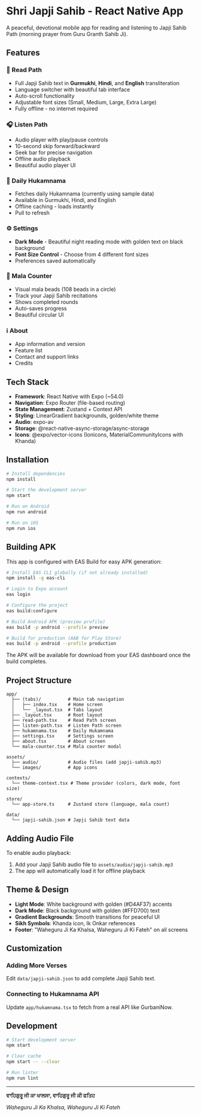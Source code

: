 # Shri Japji Sahib - React Native App

A peaceful, devotional mobile app for reading and listening to Japji Sahib Path (morning prayer from Guru Granth Sahib Ji).

## Features

### 📖 Read Path
- Full Japji Sahib text in **Gurmukhi**, **Hindi**, and **English** transliteration
- Language switcher with beautiful tab interface
- Auto-scroll functionality
- Adjustable font sizes (Small, Medium, Large, Extra Large)
- Fully offline - no internet required

### 🎧 Listen Path
- Audio player with play/pause controls
- 10-second skip forward/backward
- Seek bar for precise navigation
- Offline audio playback
- Beautiful audio player UI

### 🌅 Daily Hukamnama
- Fetches daily Hukamnama (currently using sample data)
- Available in Gurmukhi, Hindi, and English
- Offline caching - loads instantly
- Pull to refresh

### ⚙️ Settings
- **Dark Mode** - Beautiful night reading mode with golden text on black background
- **Font Size Control** - Choose from 4 different font sizes
- Preferences saved automatically

### 📱 Mala Counter
- Visual mala beads (108 beads in a circle)
- Track your Japji Sahib recitations
- Shows completed rounds
- Auto-saves progress
- Beautiful circular UI

### ℹ️ About
- App information and version
- Feature list
- Contact and support links
- Credits

## Tech Stack

- **Framework**: React Native with Expo (~54.0)
- **Navigation**: Expo Router (file-based routing)
- **State Management**: Zustand + Context API
- **Styling**: LinearGradient backgrounds, golden/white theme
- **Audio**: expo-av
- **Storage**: @react-native-async-storage/async-storage
- **Icons**: @expo/vector-icons (Ionicons, MaterialCommunityIcons with Khanda)

## Installation

```bash
# Install dependencies
npm install

# Start the development server
npm start

# Run on Android
npm run android

# Run on iOS  
npm run ios
```

## Building APK

This app is configured with EAS Build for easy APK generation:

```bash
# Install EAS CLI globally (if not already installed)
npm install -g eas-cli

# Login to Expo account
eas login

# Configure the project
eas build:configure

# Build Android APK (preview profile)
eas build -p android --profile preview

# Build for production (AAB for Play Store)
eas build -p android --profile production
```

The APK will be available for download from your EAS dashboard once the build completes.

## Project Structure

```
app/
  ├── (tabs)/          # Main tab navigation
  │   ├── index.tsx    # Home screen
  │   └── _layout.tsx  # Tabs layout
  ├── _layout.tsx      # Root layout
  ├── read-path.tsx    # Read Path screen
  ├── listen-path.tsx  # Listen Path screen
  ├── hukamnama.tsx    # Daily Hukamnama
  ├── settings.tsx     # Settings screen
  ├── about.tsx        # About screen
  └── mala-counter.tsx # Mala counter modal

assets/
  ├── audio/           # Audio files (add japji-sahib.mp3)
  └── images/          # App icons

contexts/
  └── theme-context.tsx # Theme provider (colors, dark mode, font size)

store/
  └── app-store.ts     # Zustand store (language, mala count)

data/
  └── japji-sahib.json # Japji Sahib text data
```

## Adding Audio File

To enable audio playback:

1. Add your Japji Sahib audio file to `assets/audio/japji-sahib.mp3`
2. The app will automatically load it for offline playback

## Theme & Design

- **Light Mode**: White background with golden (#D4AF37) accents
- **Dark Mode**: Black background with golden (#FFD700) text
- **Gradient Backgrounds**: Smooth transitions for peaceful UI
- **Sikh Symbols**: Khanda icon, Ik Onkar references
- **Footer**: "Waheguru Ji Ka Khalsa, Waheguru Ji Ki Fateh" on all screens

## Customization

### Adding More Verses

Edit `data/japji-sahib.json` to add complete Japji Sahib text.

### Connecting to Hukamnama API

Update `app/hukamnama.tsx` to fetch from a real API like GurbaniNow.

## Development

```bash
# Start development server
npm start

# Clear cache
npm start -- --clear

# Run linter
npm run lint
```

---

**ਵਾਹਿਗੁਰੂ ਜੀ ਕਾ ਖਾਲਸਾ, ਵਾਹਿਗੁਰੂ ਜੀ ਕੀ ਫਤਿਹ**

*Waheguru Ji Ka Khalsa, Waheguru Ji Ki Fateh*